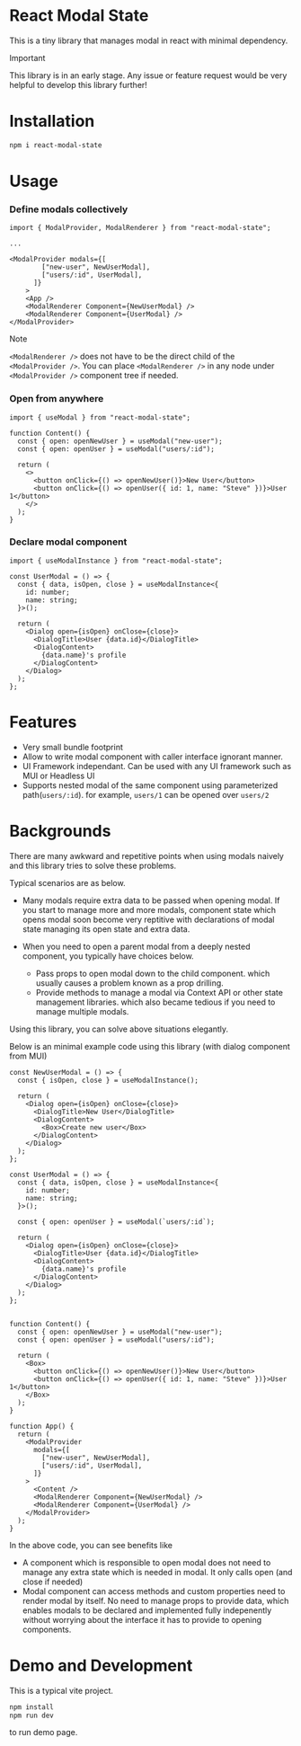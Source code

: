 # React Modal State

This is a tiny library that manages modal in react with minimal dependency.

> [!IMPORTANT]  
> This library is in an early stage. Any issue or feature request would be very helpful to develop this library further!

# Installation

```bash
npm i react-modal-state
```

# Usage

### Define modals collectively

```JSX
import { ModalProvider, ModalRenderer } from "react-modal-state";

...

<ModalProvider modals={[
        ["new-user", NewUserModal],
        ["users/:id", UserModal],
      ]}
    >
    <App />
    <ModalRenderer Component={NewUserModal} />
    <ModalRenderer Component={UserModal} />
</ModalProvider>
```

> [!NOTE]  
> `<ModalRenderer />` does not have to be the direct child of the `<ModalProvider />`. You can place `<ModalRenderer />` in any node under `<ModalProvider />` component tree if needed.

### Open from anywhere

```JSX
import { useModal } from "react-modal-state";

function Content() {
  const { open: openNewUser } = useModal("new-user");
  const { open: openUser } = useModal("users/:id");

  return (
    <>
      <button onClick={() => openNewUser()}>New User</button>
      <button onClick={() => openUser({ id: 1, name: "Steve" })}>User 1</button>
    </>
  );
}
```

### Declare modal component

```JSX
import { useModalInstance } from "react-modal-state";

const UserModal = () => {
  const { data, isOpen, close } = useModalInstance<{
    id: number;
    name: string;
  }>();

  return (
    <Dialog open={isOpen} onClose={close}>
      <DialogTitle>User {data.id}</DialogTitle>
      <DialogContent>
        {data.name}'s profile
      </DialogContent>
    </Dialog>
  );
};
```

# Features

- Very small bundle footprint
- Allow to write modal component with caller interface ignorant manner.
- UI Framework independant. Can be used with any UI framework such as MUI or Headless UI
- Supports nested modal of the same component using parameterized path(`users/:id`). for example, `users/1` can be opened over `users/2`

# Backgrounds

There are many awkward and repetitive points when using modals naively and this library tries to solve these problems.

Typical scenarios are as below.

- Many modals require extra data to be passed when opening modal. If you start to manage more and more modals, component state which opens modal soon become very reptitive with declarations of modal state managing its open state and extra data.

- When you need to open a parent modal from a deeply nested component, you typically have choices below.
  - Pass props to open modal down to the child component. which usually causes a problem known as a prop drilling.
  - Provide methods to manage a modal via Context API or other state management libraries. which also became tedious if you need to manage multiple modals.

Using this library, you can solve above situations elegantly.

Below is an minimal example code using this library (with dialog component from MUI)

```JSX
const NewUserModal = () => {
  const { isOpen, close } = useModalInstance();

  return (
    <Dialog open={isOpen} onClose={close}>
      <DialogTitle>New User</DialogTitle>
      <DialogContent>
        <Box>Create new user</Box>
      </DialogContent>
    </Dialog>
  );
};

const UserModal = () => {
  const { data, isOpen, close } = useModalInstance<{
    id: number;
    name: string;
  }>();

  const { open: openUser } = useModal(`users/:id`);

  return (
    <Dialog open={isOpen} onClose={close}>
      <DialogTitle>User {data.id}</DialogTitle>
      <DialogContent>
        {data.name}'s profile
      </DialogContent>
    </Dialog>
  );
};


function Content() {
  const { open: openNewUser } = useModal("new-user");
  const { open: openUser } = useModal("users/:id");

  return (
    <Box>
      <button onClick={() => openNewUser()}>New User</button>
      <button onClick={() => openUser({ id: 1, name: "Steve" })}>User 1</button>
    </Box>
  );
}

function App() {
  return (
    <ModalProvider
      modals={[
        ["new-user", NewUserModal],
        ["users/:id", UserModal],
      ]}
    >
      <Content />
      <ModalRenderer Component={NewUserModal} />
      <ModalRenderer Component={UserModal} />
    </ModalProvider>
  );
}
```

In the above code, you can see benefits like

- A component which is responsible to open modal does not need to manage any extra state which is needed in modal. It only calls open (and close if needed)
- Modal component can access methods and custom properties need to render modal by itself. No need to manage props to provide data, which enables modals to be declared and implemented fully indepenently without worrying about the interface it has to provide to opening components.

# Demo and Development

This is a typical vite project.

```bash
npm install
npm run dev
```

to run demo page.
